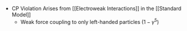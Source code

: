  - CP Violation Arises from [[Electroweak Interactions]] in the [[Standard Model]]
	 - Weak force coupling to only left-handed particles ($1-\gamma^5$)